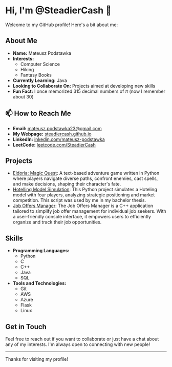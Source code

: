 # Hi, I'm @SteadierCash 👋

Welcome to my GitHub profile! Here's a bit about me:

## About Me
- **Name:** Mateusz Podstawka
- **Interests:** 
  - Computer Science
  - Hiking
  - Fantasy Books
- **Currently Learning:** Java
- **Looking to Collaborate On:** Projects aimed at developing new skills
- **Fun Fact:** I once memorized 315 decimal numbers of $\pi$ (now I remember about 30)

## 📫 How to Reach Me
- **Email:** [mateusz.podstawka23@gmail.com](mailto:mateusz.podstawka23@gmail.com)
- **My Webpage:** [steadiercash.github.io](https://steadiercash.github.io/)
- **LinkedIn:** [inkedin.com/mateusz-podstawka](https://www.linkedin.com/in/mateusz-podstawka-146454210/)
- **LeetCode:** [leetcode.com/SteadierCash](https://leetcode.com/u/SteadierCash/)

## Projects
- [Eldoria: Magic Quest](https://github.com/SteadierCash/My_Python_projects/tree/main/Eldoria): A text-based adventure game written in Python where players navigate diverse paths, confront enemies, cast spells, and make
decisions, shaping their character's fate.
- [Hotelling Model Simulation](https://github.com/SteadierCash/My_Python_projects/tree/main/Hotelling): This Python project simulates a Hoteling model with four players, analyzing strategic positioning and market competition. This script was used by me in my bachelor thesis.
- [Job Offers Manager](https://github.com/SteadierCash/My_cpp_projects/tree/master/job_tracker): The Job Offers Manager is a C++ application tailored to simplify job offer management for individual job seekers. With a user-friendly
console interface, it empowers users to efficiently organize and track their job opportunities.

## Skills
- **Programming Languages:**
  - Python
  - C
  - C++
  - Java
  - SQL
- **Tools and Technologies:**
  - Git
  - AWS
  - Azure
  - Flask
  - Linux

## Get in Touch
Feel free to reach out if you want to collaborate or just have a chat about any of my interests. I'm always open to connecting with new people!

---

Thanks for visiting my profile!


<!---
SteadierCash/SteadierCash is a ✨ special ✨ repository because its `README.md` (this file) appears on your GitHub profile.
You can click the Preview link to take a look at your changes.
--->
